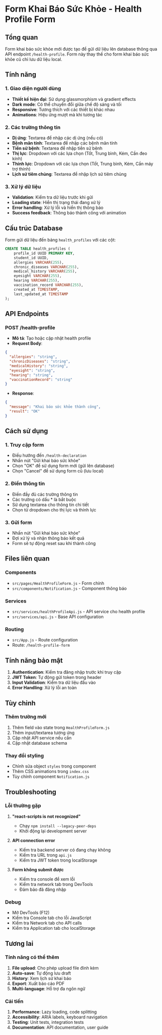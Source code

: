 # Form Khai Báo Sức Khỏe - Health Profile Form

## Tổng quan

Form khai báo sức khỏe mới được tạo để gửi dữ liệu lên database thông qua API endpoint `/health-profile`. Form này thay thế cho form khai báo sức khỏe cũ chỉ lưu dữ liệu local.

## Tính năng

### 1. Giao diện người dùng
- **Thiết kế hiện đại**: Sử dụng glassmorphism và gradient effects
- **Dark mode**: Có thể chuyển đổi giữa chế độ sáng và tối
- **Responsive**: Tương thích với các thiết bị khác nhau
- **Animations**: Hiệu ứng mượt mà khi tương tác

### 2. Các trường thông tin
- **Dị ứng**: Textarea để nhập các dị ứng (nếu có)
- **Bệnh mãn tính**: Textarea để nhập các bệnh mãn tính
- **Tiền sử bệnh**: Textarea để nhập tiền sử bệnh
- **Thị lực**: Dropdown với các lựa chọn (Tốt, Trung bình, Kém, Cần đeo kính)
- **Thính lực**: Dropdown với các lựa chọn (Tốt, Trung bình, Kém, Cần máy trợ thính)
- **Lịch sử tiêm chủng**: Textarea để nhập lịch sử tiêm chủng

### 3. Xử lý dữ liệu
- **Validation**: Kiểm tra dữ liệu trước khi gửi
- **Loading state**: Hiển thị trạng thái đang xử lý
- **Error handling**: Xử lý lỗi và hiển thị thông báo
- **Success feedback**: Thông báo thành công với animation

## Cấu trúc Database

Form gửi dữ liệu đến bảng `health_profiles` với các cột:

```sql
CREATE TABLE health_profiles (
    profile_id UUID PRIMARY KEY,
    student_id UUID,
    allergies VARCHAR(255),
    chronic_diseases VARCHAR(255),
    medical_history VARCHAR(255),
    eyesight VARCHAR(255),
    hearing VARCHAR(255),
    vaccination_record VARCHAR(255),
    created_at TIMESTAMP,
    last_updated_at TIMESTAMP
);
```

## API Endpoints

### POST /health-profile
- **Mô tả**: Tạo hoặc cập nhật health profile
- **Request Body**:
```json
{
  "allergies": "string",
  "chronicDiseases": "string", 
  "medicalHistory": "string",
  "eyesight": "string",
  "hearing": "string",
  "vaccinationRecord": "string"
}
```
- **Response**:
```json
{
  "message": "Khai báo sức khỏe thành công",
  "result": "OK"
}
```

## Cách sử dụng

### 1. Truy cập form
- Điều hướng đến `/health-declaration`
- Nhấn nút "Gửi khai báo sức khỏe"
- Chọn "OK" để sử dụng form mới (gửi lên database)
- Chọn "Cancel" để sử dụng form cũ (lưu local)

### 2. Điền thông tin
- Điền đầy đủ các trường thông tin
- Các trường có dấu * là bắt buộc
- Sử dụng textarea cho thông tin chi tiết
- Chọn từ dropdown cho thị lực và thính lực

### 3. Gửi form
- Nhấn nút "Gửi khai báo sức khỏe"
- Đợi xử lý và nhận thông báo kết quả
- Form sẽ tự động reset sau khi thành công

## Files liên quan

### Components
- `src/pages/HealthProfileForm.js` - Form chính
- `src/components/Notification.js` - Component thông báo

### Services
- `src/services/healthProfileApi.js` - API service cho health profile
- `src/services/api.js` - Base API configuration

### Routing
- `src/App.js` - Route configuration
- Route: `/health-profile-form`

## Tính năng bảo mật

1. **Authentication**: Kiểm tra đăng nhập trước khi truy cập
2. **JWT Token**: Tự động gửi token trong header
3. **Input Validation**: Kiểm tra dữ liệu đầu vào
4. **Error Handling**: Xử lý lỗi an toàn

## Tùy chỉnh

### Thêm trường mới
1. Thêm field vào state trong `HealthProfileForm.js`
2. Thêm input/textarea tương ứng
3. Cập nhật API service nếu cần
4. Cập nhật database schema

### Thay đổi styling
- Chỉnh sửa object `styles` trong component
- Thêm CSS animations trong `index.css`
- Tùy chỉnh component `Notification.js`

## Troubleshooting

### Lỗi thường gặp

1. **"react-scripts is not recognized"**
   - Chạy `npm install --legacy-peer-deps`
   - Khởi động lại development server

2. **API connection error**
   - Kiểm tra backend server có đang chạy không
   - Kiểm tra URL trong `api.js`
   - Kiểm tra JWT token trong localStorage

3. **Form không submit được**
   - Kiểm tra console để xem lỗi
   - Kiểm tra network tab trong DevTools
   - Đảm bảo đã đăng nhập

### Debug
- Mở DevTools (F12)
- Kiểm tra Console tab cho lỗi JavaScript
- Kiểm tra Network tab cho API calls
- Kiểm tra Application tab cho localStorage

## Tương lai

### Tính năng có thể thêm
1. **File upload**: Cho phép upload file đính kèm
2. **Auto-save**: Tự động lưu draft
3. **History**: Xem lịch sử khai báo
4. **Export**: Xuất báo cáo PDF
5. **Multi-language**: Hỗ trợ đa ngôn ngữ

### Cải tiến
1. **Performance**: Lazy loading, code splitting
2. **Accessibility**: ARIA labels, keyboard navigation
3. **Testing**: Unit tests, integration tests
4. **Documentation**: API documentation, user guide 